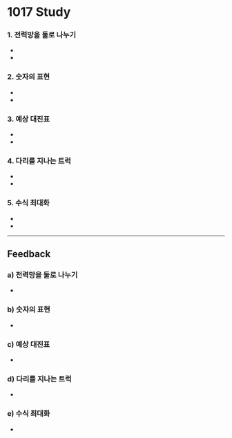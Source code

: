 1017 Study
===========
### 1. 전력망을 둘로 나누기
- 
 - 
### 2. 숫자의 표현
- 
 - 
### 3. 예상 대진표
- 
 - 
### 4. 다리를 지나는 트럭
- 
 - 
### 5. 수식 최대화
- 
 - 
***
Feedback
------------
### a) 전력망을 둘로 나누기
- 
### b) 숫자의 표현
- 
### c) 예상 대진표
- 
### d) 다리를 지나는 트럭
- 
### e) 수식 최대화
- 